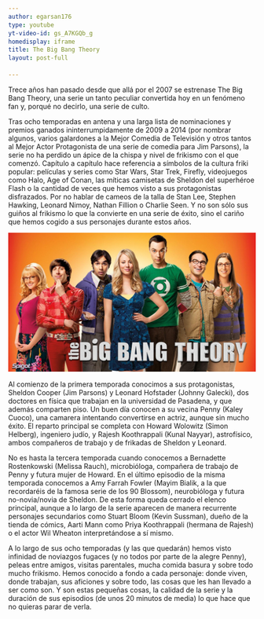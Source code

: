 ```yaml
---
author: egarsan176
type: youtube
yt-video-id: gs_A7KGQb_g
homedisplay: iframe
title: The Big Bang Theory
layout: post-full

---
```

 

Trece  años han pasado desde que allá por el 2007 se estrenase The Big Bang Theory, una serie un tanto peculiar convertida hoy en un fenómeno fan y, porqué no decirlo, una serie de culto.

Tras ocho temporadas en antena y una larga lista de nominaciones y premios ganados ininterrumpidamente de 2009 a 2014 (por nombrar algunos, varios galardones a la Mejor Comedia de Televisión y otros tantos al Mejor Actor Protagonista de una serie de comedia para Jim Parsons), la serie no ha perdido un ápice de la chispa y nivel de frikismo con el que comenzó. Capítulo a capítulo hace referencia a símbolos de la cultura friki popular: películas y series como Star Wars, Star Trek, Firefly, videojuegos como Halo, Age of Conan, las míticas camisetas de Sheldon del superhéroe Flash o la cantidad de veces que hemos visto a sus protagonistas disfrazados. Por no hablar de cameos de la talla de Stan Lee, Stephen Hawking, Leonard Nimoy, Nathan Fillion o Charlie Seen. Y no son sólo sus guiños al frikismo lo que la convierte en una serie de éxito, sino el cariño que hemos cogido a sus personajes durante estos años.


<img class="featimg" src="../img/big_bang.jpg" alt="big_bang.jpg">


Al comienzo de la primera temporada conocimos a sus protagonistas, Sheldon Cooper (Jim Parsons) y Leonard Hofstader (Johnny Galecki), dos doctores en física que trabajan en la universidad de Pasadena, y que además comparten piso. Un buen día conocen a su vecina Penny (Kaley Cuoco), una camarera intentando convertirse en actriz, aunque sin mucho éxito. El reparto principal se completa con Howard Wolowitz (Simon Helberg), ingeniero judío, y Rajesh Koothrappali (Kunal Nayyar), astrofísico, ambos compañeros de trabajo y de frikadas de Sheldon y Leonard.

No es hasta la tercera temporada cuando conocemos a Bernadette Rostenkowski (Melissa Rauch), microbióloga, compañera de trabajo de Penny y futura mujer de Howard. En el último episodio de la misma temporada conocemos a Amy Farrah Fowler (Mayim Bialik, a la que recordaréis de la famosa serie de los 90 Blossom), neurobióloga y futura no-novia/novia de Sheldon. De esta forma queda cerrado el elenco principal, aunque a lo largo de la serie aparecen de manera recurrente personajes secundarios como Stuart Bloom (Kevin Sussman), dueño de la tienda de cómics, Aarti Mann como Priya Koothrappali (hermana de Rajesh) o el actor Wil Wheaton interpretándose a sí mismo.

A lo largo de sus ocho temporadas (y las que quedarán) hemos visto infinidad de noviazgos fugaces (y no todos por parte de la alegre Penny), peleas entre amigos, visitas parentales, mucha comida basura y sobre todo mucho frikismo. Hemos conocido a fondo a cada personaje: donde viven, donde trabajan, sus aficiones y sobre todo, las cosas que les han llevado a ser como son. Y son estas pequeñas cosas, la calidad de la serie y la duración de sus episodios (de unos 20 minutos de media) lo que hace que no quieras parar de verla.
